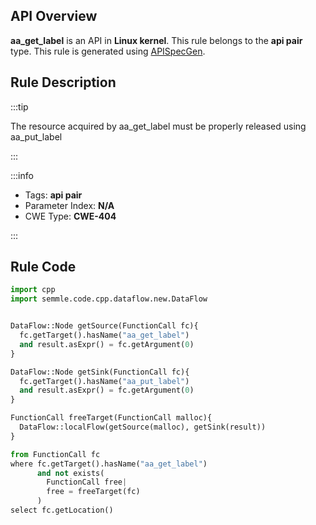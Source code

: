 ---
---


## API Overview
**aa_get_label** is an API in **Linux kernel**. This rule belongs to the **api pair** type. This rule is generated using [APISpecGen](../../tools/APISpecGen).
## Rule Description

:::tip

The resource acquired by aa_get_label must be properly released using aa_put_label

:::

:::info

- Tags: **api pair**
- Parameter Index: **N/A**
- CWE Type: **CWE-404**

:::

## Rule Code
```python
import cpp
import semmle.code.cpp.dataflow.new.DataFlow


DataFlow::Node getSource(FunctionCall fc){
  fc.getTarget().hasName("aa_get_label")
  and result.asExpr() = fc.getArgument(0)
}

DataFlow::Node getSink(FunctionCall fc){
  fc.getTarget().hasName("aa_put_label")
  and result.asExpr() = fc.getArgument(0)
}

FunctionCall freeTarget(FunctionCall malloc){
  DataFlow::localFlow(getSource(malloc), getSink(result))
}

from FunctionCall fc
where fc.getTarget().hasName("aa_get_label")
      and not exists(
        FunctionCall free| 
        free = freeTarget(fc)
      )
select fc.getLocation()

    
```